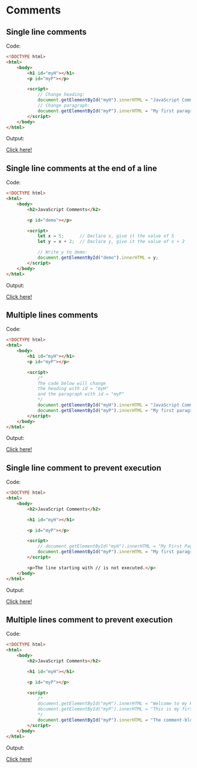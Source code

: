 # Comments

## Single line comments

Code: 

```html
<!DOCTYPE html>
<html>
    <body>
        <h1 id="myH"></h1>
        <p id="myP"></p>

        <script>
            // Change heading:
            document.getElementById("myH").innerHTML = "JavaScript Comments";
            // Change paragraph:
            document.getElementById("myP").innerHTML = "My first paragraph.";
        </script>
    </body>
</html>
```

Output:

[Click here!](./Comments/Example_1.html)

## Single line comments at the end of a line

Code: 

```html
<!DOCTYPE html>
<html>
    <body>
        <h2>JavaScript Comments</h2>

        <p id="demo"></p>

        <script>
            let x = 5;      // Declare x, give it the value of 5
            let y = x + 2;  // Declare y, give it the value of x + 2 

            // Write y to demo:
            document.getElementById("demo").innerHTML = y;
        </script>
    </body>
</html>
```

Output:

[Click here!](./Comments/Example_2.html)

## Multiple lines comments

Code: 

```html
<!DOCTYPE html>
<html>
    <body>
        <h1 id="myH"></h1>
        <p id="myP"></p>

        <script>
            /*
            The code below will change
            the heading with id = "myH"
            and the paragraph with id = "myP"
            */
            document.getElementById("myH").innerHTML = "JavaScript Comments";
            document.getElementById("myP").innerHTML = "My first paragraph.";
        </script>
    </body>
</html>
```

Output:

[Click here!](./Comments/Example_3.html)

## Single line comment to prevent execution

Code: 

```html
<!DOCTYPE html>
<html>
    <body>
        <h2>JavaScript Comments</h2>

        <h1 id="myH"></h1>

        <p id="myP"></p>

        <script>
            // document.getElementById("myH").innerHTML = "My First Page";
            document.getElementById("myP").innerHTML = "My first paragraph.";
        </script>

        <p>The line starting with // is not executed.</p>
    </body>
</html>
```

Output:

[Click here!](./Comments/Example_4.html)

## Multiple lines comment to prevent execution

Code: 

```html
<!DOCTYPE html>
<html>
    <body>
        <h2>JavaScript Comments</h2>

        <h1 id="myH"></h1>

        <p id="myP"></p>

        <script>
            /*
            document.getElementById("myH").innerHTML = "Welcome to my Homepage";
            document.getElementById("myP").innerHTML = "This is my first paragraph.";
            */
            document.getElementById("myP").innerHTML = "The comment-block is not executed.";
        </script>
    </body>
</html>
```

Output:

[Click here!](./Comments/Example_5.html)